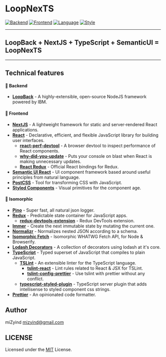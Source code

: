 # LoopNexTS

[![Backend](https://img.shields.io/badge/Backend-LoopBack%204-orange.svg?style=flat-square)](https://loopback.io)
[![Frontend](https://img.shields.io/badge/Frontend-NextJS%208-008BB8.svg?style=flat-square)](https://nextjs.org)
[![Language](https://img.shields.io/badge/Language-TypeScript-blue.svg?style=flat-square)](https://www.typescriptlang.org)
[![Style](https://img.shields.io/badge/Style-Semantic_UI-yellowgreen.svg?style=flat-square)](https://semantic-ui.com)

---

## LoopBack + NextJS + TypeScript + SemanticUI = LoopNexTS

---

## Technical features

#### 🌆 Backend

- **[LoopBack](https://loopback.io)** - A highly-extensible, open-source NodeJS framework powered by IBM.

#### 🌁 Frontend

- **[NextJS](https://nextjs.org)** - A lightweight framework for static and server‑rendered React applications.
- **[React](https://reactjs.org)** - Declarative, efficient, and flexible JavaScript library for building user interfaces.
  - **[react-perf-devtool](https://github.com/nitin42/react-perf-devtool)** - A browser devtool to inspect performance of React components.
  - **[why-did-you-update](https://github.com/maicki/why-did-you-update)** - Puts your console on blast when React is making unnecessary updates.
  - **[React Redux](https://github.com/reactjs/react-redux)** - Official React bindings for Redux.
- **[Semantic UI React](https://react.semantic-ui.com)** - UI component framework based around useful principles from natural language.
- **[PostCSS](http://postcss.org)** - Tool for transforming CSS with JavaScript.
- **[Styled Components](https://www.styled-components.com)** - Visual primitives for the component age.

#### 🌌 Isomorphic

- **[Pino](https://getpino.io)** - Super fast, all natural json logger.
- **[Redux](https://github.com/reactjs/redux)** - Predictable state container for JavaScript apps.
  - **[redux-devtools-extension](https://github.com/zalmoxisus/redux-devtools-extension)** - Redux DevTools extension.
- **[Immer](https://github.com/mweststrate/immer)** - Create the next immutable state by mutating the current one.
- **[Normalizr](https://github.com/paularmstrong/normalizr)** - Normalizes nested JSON according to a schema.
- **[Isomorphic Fetch](https://github.com/matthew-andrews/isomorphic-fetch)** - Isomorphic WHATWG Fetch API, for Node & Browserify.
- **[Lodash Decorators](https://steelsojka.github.io/lodash-decorators)** - A collection of decorators using lodash at it's core.
- **[TypeScript](https://www.typescriptlang.org)** - Typed superset of JavaScript that compiles to plain JavaScript.
  - **[TSLint](https://palantir.github.io/tslint)** - An extensible linter for the TypeScript language.
    - **[tslint-react](https://github.com/palantir/tslint-react)** - Lint rules related to React & JSX for TSLint.
    - **[tslint-config-prettier](https://github.com/prettier/tslint-config-prettier)** - Use tslint with prettier without any conflict.
  - **[typescript-styled-plugin](https://github.com/Microsoft/typescript-styled-plugin)** - TypeScript server plugin that adds intellisense to styled component css strings.
- **[Prettier](https://prettier.io)** - An opinionated code formatter.

## Author

miZyind <mizyind@gmail.com>

## LICENSE

Licensed under the [MIT](LICENSE) License.
